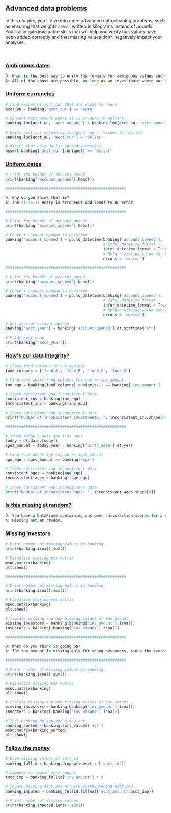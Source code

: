 ## Advanced data problems

In this chapter, you’ll dive into more advanced data cleaning problems, such as ensuring that weights are all written in kilograms instead of pounds. You’ll also gain invaluable skills that will help you verify that values have been added correctly and that missing values don’t negatively impact your analyses.

<br>

### [Ambiguous dates](https://campus.datacamp.com/courses/cleaning-data-in-python/advanced-data-problems-3?ex=2)

```Python
Q: What is the best way to unify the formats for ambiguous values such as 2019-04-07?
A: All of the above are possible, as long as we investigate where our data comes from, and understand the dynamics affecting it before cleaning it.
```

### [Uniform currencies](https://campus.datacamp.com/courses/cleaning-data-in-python/advanced-data-problems-3?ex=3)

```Python
# Find values of acct_cur that are equal to 'euro'
acct_eu = banking['acct_cur'] == 'euro'

# Convert acct_amount where it is in euro to dollars
banking.loc[acct_eu, 'acct_amount'] = banking.loc[acct_eu, 'acct_amount'] * 1.1 

# Unify acct_cur column by changing 'euro' values to 'dollar'
banking.loc[acct_eu, 'acct_cur'] = 'dollar'

# Assert that only dollar currency remains
assert banking['acct_cur'].unique() == 'dollar'
```

### [Uniform dates](https://campus.datacamp.com/courses/cleaning-data-in-python/advanced-data-problems-3?ex=4)

```Python
# Print the header of account_opend
print(banking['account_opened'].head())

#####################################################

Q: Why do you think that is?
A: The 21-14-17 entry is erroneous and leads to an error.

#####################################################

# Print the header of account_opened
print(banking['account_opened'].head())

# Convert account_opened to datetime
banking['account_opened'] = pd.to_datetime(banking['account_opened'],
                                           # Infer datetime format
                                           infer_datetime_format = True,
                                           # Return missing value for error
                                           errors = 'coerce') 

#####################################################

# Print the header of account_opend
print(banking['account_opened'].head())

# Convert account_opened to datetime
banking['account_opened'] = pd.to_datetime(banking['account_opened'],
                                           # Infer datetime format
                                           infer_datetime_format = True,
                                           # Return missing value for error
                                           errors = 'coerce') 

# Get year of account opened
banking['acct_year'] = banking['account_opened'].dt.strftime('%Y')

# Print acct_year
print(banking['acct_year'])
```

### [How's our data integrity?](https://campus.datacamp.com/courses/cleaning-data-in-python/advanced-data-problems-3?ex=7)

```Python
# Store fund columns to sum against
fund_columns = ['fund_A', 'fund_B', 'fund_C', 'fund_D']

# Find rows where fund_columns row sum == inv_amount
inv_equ = banking[fund_columns].sum(axis=1) == banking['inv_amount']

# Store consistent and inconsistent data
consistent_inv = banking[inv_equ]
inconsistent_inv = banking[~inv_equ]

# Store consistent and inconsistent data
print("Number of inconsistent investments: ", inconsistent_inv.shape[0])

#####################################################

# Store today's date and find ages
today = dt.date.today()
ages_manual = today.year - banking['birth_date'].dt.year

# Find rows where age column == ages_manual
age_equ = ages_manual == banking['age']

# Store consistent and inconsistent data
consistent_ages = banking[age_equ]
inconsistent_ages = banking[~age_equ]

# Store consistent and inconsistent data
print("Number of inconsistent ages: ", inconsistent_ages.shape[0])

```
### [Is this missing at random?](https://campus.datacamp.com/courses/cleaning-data-in-python/advanced-data-problems-3?ex=9)

```Python
Q: You have a DataFrame containing customer satisfaction scores for a service. What type of missingness is the following? 
A: Missing not at random.
```

### [Missing investors](https://campus.datacamp.com/courses/cleaning-data-in-python/advanced-data-problems-3?ex=10)

```Python
# Print number of missing values in banking
print(banking.isna().sum())

# Visualize missingness matrix
msno.matrix(banking)
plt.show()

#####################################################

# Print number of missing values in banking
print(banking.isna().sum())

# Visualize missingness matrix
msno.matrix(banking)
plt.show()

# Isolate missing and non missing values of inv_amount
missing_investors = banking[banking['inv_amount'].isna()]
investors = banking[~banking['inv_amount'].isna()]

#####################################################

Q: What do you think is going on?
A: The inv_amount is missing only for young customers, since the average age in missing_investors is 22 and the maximum age is 25.

#####################################################

# Print number of missing values in banking
print(banking.isna().sum())

# Visualize missingness matrix
msno.matrix(banking)
plt.show()

# Isolate missing and non missing values of inv_amount
missing_investors = banking[banking['inv_amount'].isna()]
investors = banking[~banking['inv_amount'].isna()]

# Sort banking by age and visualize
banking_sorted = banking.sort_values('age')
msno.matrix(banking_sorted)
plt.show()
```

### [Follow the money](https://campus.datacamp.com/courses/cleaning-data-in-python/advanced-data-problems-3?ex=11)

```Python
# Drop missing values of cust_id
banking_fullid = banking.dropna(subset = ['cust_id'])

# Compute estimated acct_amount
acct_imp = banking_fullid['inv_amount'] * 5

# Impute missing acct_amount with corresponding acct_imp
banking_imputed = banking_fullid.fillna({'acct_amount':acct_imp})

# Print number of missing values
print(banking_imputed.isna().sum())

```